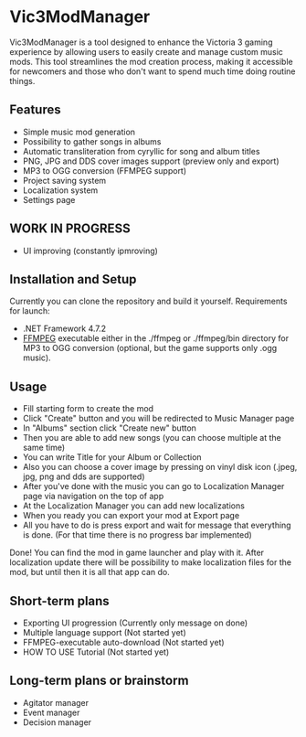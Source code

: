 # Vic3ModManager

Vic3ModManager is a tool designed to enhance the Victoria 3 gaming experience by allowing users to easily create and manage custom music mods. This tool streamlines the mod creation process, making it accessible for newcomers and those who don't want to spend much time doing routine things.

## Features
* Simple music mod generation
* Possibility to gather songs in albums
* Automatic transliteration from cyryllic for song and album titles
* PNG, JPG and  DDS cover images support (preview only and export)
* MP3 to OGG conversion (FFMPEG support)
* Project saving system
* Localization system
* Settings page

## WORK IN PROGRESS
* UI improving (constantly ipmroving)

## Installation and Setup
Currently you can clone the repository and build it yourself.
Requirements for launch:
- .NET Framework 4.7.2
- [FFMPEG](https://ffbinaries.com/downloads) executable either in the ./ffmpeg or ./ffmpeg/bin directory for MP3 to OGG conversion (optional, but the game supports only .ogg music).

## Usage
- Fill starting form to create the mod
- Click "Create" button and you will be redirected to Music Manager page
- In "Albums" section click "Create new" button
- Then you are able to add new songs (you can choose multiple at the same time)
- You can write Title for your Album or Collection
- Also you can choose a cover image by pressing on vinyl disk icon (.jpeg, jpg, png and dds are supported)
- After you've done with the music you can go to Localization Manager page via navigation on the top of app
- At the Localization Manager you can add new localizations
- When you ready you can export your mod at Export page
- All you have to do is press export and wait for message that everything is done. (For that time there is no progress bar implemented)

Done! You can find the mod in game launcher and play with it. After localization update there will be possibility to make localization files for the mod, but until then it is all that app can do. 

## Short-term plans
* Exporting UI progression (Currently only message on done)
* Multiple language support (Not started yet)
* FFMPEG-executable auto-download (Not started yet)
* HOW TO USE Tutorial (Not started yet)

## Long-term plans or brainstorm
* Agitator manager
* Event manager
* Decision manager

